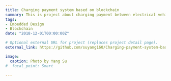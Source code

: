 ```yaml
---
title: Charging payment system based on blockchain
summary: This is project about charging payment between electrical vehicle and charging pile based on blockchain. I tranformed the charging pile with raspiberry pi 3B+.
tags:
- Embedded Design
- Blockchain
date: "2018-12-01T00:00:00Z"

# Optional external URL for project (replaces project detail page).
external_link: https://github.com/suyang160/Charging-payment-system-based-on-blockchain

image:
  caption: Photo by Yang Su
#  focal_point: Smart

---
```

